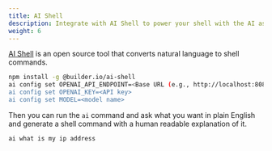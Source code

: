 ```yaml
---
title: AI Shell
description: Integrate with AI Shell to power your shell with the AI assistant.
weight: 6
---
```


[AI Shell](https://github.com/BuilderIO/ai-shell) is an open source tool that converts natural language to shell commands.

```bash
npm install -g @builder.io/ai-shell
ai config set OPENAI_API_ENDPOINT=<Base URL (e.g., http://localhost:8080/v1)>"
ai config set OPENAI_KEY=<API key>
ai config set MODEL=<model name>
```

Then you can run the `ai` command and ask what you want in plain English and generate a shell command with a human readable explanation of it.

```bash
ai what is my ip address
```
